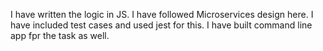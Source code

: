 I have written the logic in JS.
I have followed Microservices design here.
I have included test cases and used jest for this.
I have built command line app fpr the task as well.
